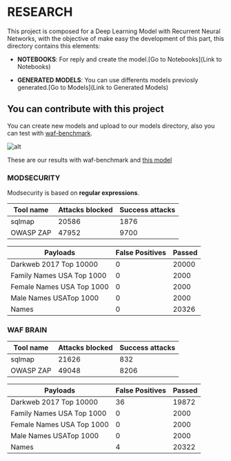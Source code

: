 # RESEARCH

This project is composed for a Deep Learning Model with Recurrent Neural Networks, with the objective of make easy the development of this part,
this directory contains this elements:

- **NOTEBOOKS**: For reply and create the model.[Go to Notebooks](Link to Notebooks)

- **GENERATED MODELS**: You can use differents models previosly generated.[Go to Models](Link to Generated Models)

## You can contribute with this project
You can create new models and upload to our models directory, also you can test with [waf-benchmark](http://).

![alt](http://kirklandweblog.typepad.com/.a/6a00d83451975769e201b8d290befa970c-800wi)

These are our results with waf-benchmark and [this model]()

### MODSECURITY

Modsecurity is based on **regular expressions**.

| Tool name                 | Attacks blocked | Success attacks |
|---------------------------|-----------------|-----------------|
| sqlmap                    | 20586           | 1876            |
| OWASP ZAP                 | 47952           | 9700            |

| Payloads                  | False Positives | Passed          |
|---------------------------|-----------------|-----------------|
| Darkweb 2017 Top 10000    | 0               | 20000           |
| Family Names USA Top 1000 | 0               | 2000            |
| Female Names USA Top 1000 | 0               | 2000            |
| Male Names USATop 1000    | 0               | 2000            |
| Names                     | 0               | 20326           |


### WAF BRAIN

| Tool name                 | Attacks blocked | Success attacks |
|---------------------------|-----------------|-----------------|
| sqlmap                    | 21626           | 832             |
| OWASP ZAP                 | 49048           | 8206            |

| Payloads                  | False Positives | Passed          |
|---------------------------|-----------------|-----------------|
| Darkweb 2017 Top 10000    | 36              | 19872           |
| Family Names USA Top 1000 | 0               | 2000            |
| Female Names USA Top 1000 | 0               | 2000            |
| Male Names USATop 1000    | 0               | 2000            |
| Names                     | 4               | 20322           |

